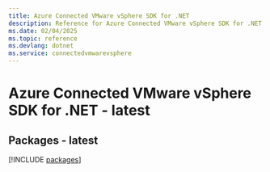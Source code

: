 ```yaml
---
title: Azure Connected VMware vSphere SDK for .NET
description: Reference for Azure Connected VMware vSphere SDK for .NET
ms.date: 02/04/2025
ms.topic: reference
ms.devlang: dotnet
ms.service: connectedvmwarevsphere
---
```

# Azure Connected VMware vSphere SDK for .NET - latest
## Packages - latest
[!INCLUDE [packages](connected-vmware-vsphere-index.md)]